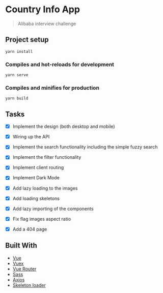 # Country Info App
> Alibaba interview challenge


## Project setup
```
yarn install
```

### Compiles and hot-reloads for development
```
yarn serve
```

### Compiles and minifies for production
```
yarn build
```

## Tasks
- [x] Implement the design (both desktop and mobile)
- [x] Wiring up the API
- [x] Implement the search functionality including the simple fuzzy search
- [x] Implement the filter functionality
- [x] Implement client routing
- [x] Implement Dark Mode
- [x] Add lazy loading to the images
- [x] Add loading skeletons
- [x] Add lazy importing of the components
- [x] Fix flag images aspect ratio
- [x] Add a 404 page


## Built With
- [Vue](https://www.npmjs.com/package/vue)
- [Vuex](https://www.npmjs.com/package/vuex)
- [Vue Router](https://router.vuejs.org/)
- [Sass](https://sass-lang.com/)
- [Axios](https://www.npmjs.com/package/axios)
- [Skeleton loader](https://github.com/abdulqudus001/vue-skeleton-loader)
